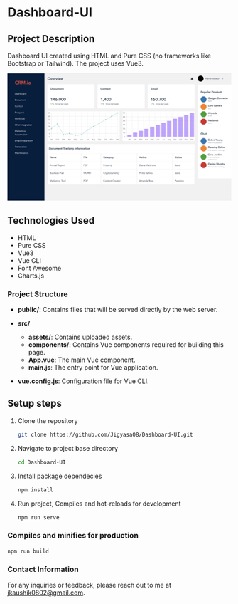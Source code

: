# Dashboard-UI

## Project Description

Dashboard UI created using HTML and Pure CSS (no frameworks like Bootstrap or Tailwind). The project uses Vue3.

![Dashboard Screenshot](./src/assets/Screenshot.png)



## Technologies Used

- HTML
- Pure CSS
- Vue3
- Vue CLI
- Font Awesome
- Charts.js

### Project Structure

- **public/**: Contains files that will be served directly by the web server.
  
- **src/**
  - **assets/**: Contains uploaded assets.
  - **components/**: Contains Vue components required for building this page.
  - **App.vue**: The main Vue component.
  - **main.js**: The entry point for Vue application.

- **vue.config.js**: Configuration file for Vue CLI.


## Setup steps

1. Clone the repository
    ```bash
    git clone https://github.com/Jigyasa08/Dashboard-UI.git
    ```
2. Navigate to project base directory
    ```bash
    cd Dashboard-UI
    ```
3. Install package dependecies
    ```bash 
    npm install 
    ```

4. Run project, Compiles and hot-reloads for development
    ```bash
    npm run serve
    ```

### Compiles and minifies for production
```bash
npm run build
```



### Contact Information
For any inquiries or feedback, please reach out to me at [jkaushik0802@gmail.com](mailto:jkaushik0802@gmail.com).


